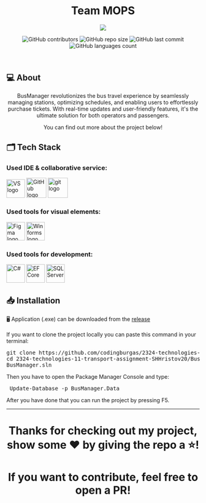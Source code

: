 <h1 align="center">Team MOPS</h1>
 
<p align="center">
<img src="https://imgur.com/u2JeoHt.png" align="center"/>
</p>
 
<p align = "center">
    <img alt="GitHub contributors" src="https://img.shields.io/github/contributors/codingburgas/2324-technologies-11-transport-assignment-SHHristov20?style=flat-square">
    <img alt="GitHub repo size" src="https://img.shields.io/github/repo-size/codingburgas/2324-technologies-11-transport-assignment-SHHristov20?style=flat-square">
    <img alt="GitHub last commit" src="https://img.shields.io/github/last-commit/codingburgas/2324-technologies-11-transport-assignment-SHHristov20?style=flat-square">
    <img alt="GitHub languages count"src="https://img.shields.io/github/languages/count/codingburgas/2324-technologies-11-transport-assignment-SHHristov20?style=flat-square">
</p>
</br>
 
## 💻 About
 
<p align="center">BusManager revolutionizes the bus travel experience by seamlessly managing stations, optimizing schedules, and enabling users to effortlessly purchase tickets. With real-time updates and user-friendly features, it's the ultimate solution for both operators and passengers.</p>
<p align="center">You can find out more about the project below!</p>
 
## 🗂️ Tech Stack
 
### Used IDE & collaborative service:
 
<p align="left">
    <a href="https://visualstudio.microsoft.com/vs/"><img src="https://static.wikia.nocookie.net/logopedia/images/6/62/Brand_Visual_Studio_Win_2019.svg/revision/latest/scale-to-width-down/250?cb=20191019024151" alt="VS logo" width=48px /></a>
    <a href="https://github.com/"><img src="https://img.icons8.com/nolan/344/github.png" alt="GitHub logo" width=52px /></a>
    <a href="https://git-scm.com/"><img src="https://img.icons8.com/nolan/344/git.png" alt="git logo" width=52px /></a>
</p>
 
### Used tools for visual elements:
 
<p align="left">
    <a href="https://www.figma.com/"><img src="https://img.icons8.com/color/344/figma--v1.png" alt="Figma logo" width=48px/></a>
    <a href="https://learn.microsoft.com/en-us/dotnet/desktop/winforms/overview/?view=netdesktop-8.0"><img src="https://www.spec-india.com/wp-content/uploads/2023/05/winforms-logo.png" alt="Winforms logo" width=48px /></a>
</p>
 
### Used tools for development:
 
<p align="left">
    <a href="https://learn.microsoft.com/en-us/dotnet/csharp/"><img src="https://cdn.worldvectorlogo.com/logos/c--4.svg" alt="C#" width=48px /></a>
    <a href="https://learn.microsoft.com/en-us/ef/core/"><img src="https://codeopinion.com/wp-content/uploads/2017/10/Bitmap-MEDIUM_Entity-Framework-Core-Logo_2colors_Square_Boxed_RGB.png" alt="EF Core" width=48px /></a>
    <a href="https://www.microsoft.com/en-us/sql-server/"><img src="https://cdn-icons-png.flaticon.com/512/5968/5968364.png" alt="SQL Server" width=48px /></a>
</p>
 
## 📥 Installation
 
🖥 Application (.exe) can be downloaded from the [release](https://github.com/codingburgas/2324-technologies-11-transport-assignment-SHHristov20/releases/tag/v1.0)
<br>
<br>
If you want to clone the project locally you can paste this command in your terminal:
<pre>git clone https://github.com/codingburgas/2324-technologies-11-transport-assignment-SHHristov20
cd 2324-technologies-11-transport-assignment-SHHristov20/BusManager
BusManager.sln</pre>
Then you have to open the Package Manager Console and type:
<pre> Update-Database -p BusManager.Data </pre>
After you have done that you can run the project by pressing F5.
<br>

 
<hr>
 
<h1 align="center">Thanks for checking out my project, show some ❤️ by giving the repo a ⭐️!</h1>
<h1 align="center">If you want to contribute, feel free to open a PR!</h1>